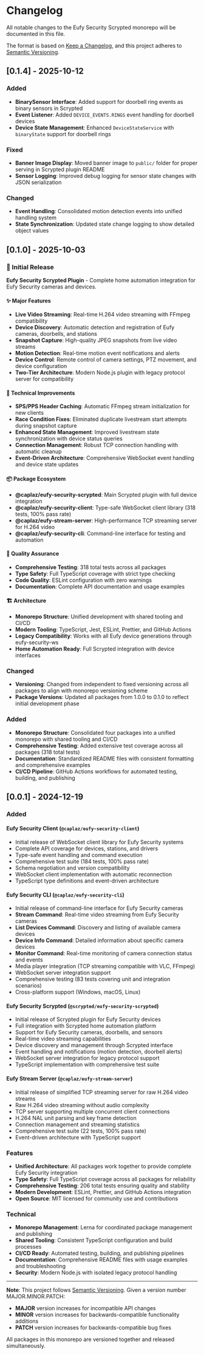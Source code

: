 # Changelog

All notable changes to the Eufy Security Scrypted monorepo will be documented in this file.

The format is based on [Keep a Changelog](https://keepachangelog.com/en/1.0.0/),
and this project adheres to [Semantic Versioning](https://semver.org/spec/v2.0.0.html).

## [0.1.4] - 2025-10-12

### Added

- **BinarySensor Interface**: Added support for doorbell ring events as binary sensors in Scrypted
- **Event Listener**: Added `DEVICE_EVENTS.RINGS` event handling for doorbell devices
- **Device State Management**: Enhanced `DeviceStateService` with `binaryState` support for doorbell rings

### Fixed

- **Banner Image Display**: Moved banner image to `public/` folder for proper serving in Scrypted plugin README
- **Sensor Logging**: Improved debug logging for sensor state changes with JSON serialization

### Changed

- **Event Handling**: Consolidated motion detection events into unified handling system
- **State Synchronization**: Updated state change logging to show detailed object values

## [0.1.0] - 2025-10-03

### 🎉 Initial Release

**Eufy Security Scrypted Plugin** - Complete home automation integration for Eufy Security cameras and devices.

#### ✨ Major Features

- **Live Video Streaming**: Real-time H.264 video streaming with FFmpeg compatibility
- **Device Discovery**: Automatic detection and registration of Eufy cameras, doorbells, and stations
- **Snapshot Capture**: High-quality JPEG snapshots from live video streams
- **Motion Detection**: Real-time motion event notifications and alerts
- **Device Control**: Remote control of camera settings, PTZ movement, and device configuration
- **Two-Tier Architecture**: Modern Node.js plugin with legacy protocol server for compatibility

#### 🔧 Technical Improvements

- **SPS/PPS Header Caching**: Automatic FFmpeg stream initialization for new clients
- **Race Condition Fixes**: Eliminated duplicate livestream start attempts during snapshot capture
- **Enhanced State Management**: Improved livestream state synchronization with device status queries
- **Connection Management**: Robust TCP connection handling with automatic cleanup
- **Event-Driven Architecture**: Comprehensive WebSocket event handling and device state updates

#### 📦 Package Ecosystem

- **@caplaz/eufy-security-scrypted**: Main Scrypted plugin with full device integration
- **@caplaz/eufy-security-client**: Type-safe WebSocket client library (318 tests, 100% pass rate)
- **@caplaz/eufy-stream-server**: High-performance TCP streaming server for H.264 video
- **@caplaz/eufy-security-cli**: Command-line interface for testing and automation

#### 🧪 Quality Assurance

- **Comprehensive Testing**: 318 total tests across all packages
- **Type Safety**: Full TypeScript coverage with strict type checking
- **Code Quality**: ESLint configuration with zero warnings
- **Documentation**: Complete API documentation and usage examples

#### 🏗️ Architecture

- **Monorepo Structure**: Unified development with shared tooling and CI/CD
- **Modern Tooling**: TypeScript, Jest, ESLint, Prettier, and GitHub Actions
- **Legacy Compatibility**: Works with all Eufy device generations through eufy-security-ws
- **Home Automation Ready**: Full Scrypted integration with device interfaces

### Changed

- **Versioning**: Changed from independent to fixed versioning across all packages to align with monorepo versioning scheme
- **Package Versions**: Updated all packages from 1.0.0 to 0.1.0 to reflect initial development phase

### Added

- **Monorepo Structure**: Consolidated four packages into a unified monorepo with shared tooling and CI/CD
- **Comprehensive Testing**: Added extensive test coverage across all packages (318 total tests)
- **Documentation**: Standardized README files with consistent formatting and comprehensive examples
- **CI/CD Pipeline**: GitHub Actions workflows for automated testing, building, and publishing

## [0.0.1] - 2024-12-19

### Added

#### Eufy Security Client (`@caplaz/eufy-security-client`)

- Initial release of WebSocket client library for Eufy Security systems
- Complete API coverage for devices, stations, and drivers
- Type-safe event handling and command execution
- Comprehensive test suite (184 tests, 100% pass rate)
- Schema negotiation and version compatibility
- WebSocket client implementation with automatic reconnection
- TypeScript type definitions and event-driven architecture

#### Eufy Security CLI (`@caplaz/eufy-security-cli`)

- Initial release of command-line interface for Eufy Security cameras
- **Stream Command**: Real-time video streaming from Eufy Security cameras
- **List Devices Command**: Discovery and listing of available camera devices
- **Device Info Command**: Detailed information about specific camera devices
- **Monitor Command**: Real-time monitoring of camera connection status and events
- Media player integration (TCP streaming compatible with VLC, FFmpeg)
- WebSocket server integration support
- Comprehensive testing (83 tests covering unit and integration scenarios)
- Cross-platform support (Windows, macOS, Linux)

#### Eufy Security Scrypted (`@scrypted/eufy-security-scrypted`)

- Initial release of Scrypted plugin for Eufy Security devices
- Full integration with Scrypted home automation platform
- Support for Eufy Security cameras, doorbells, and sensors
- Real-time video streaming capabilities
- Device discovery and management through Scrypted interface
- Event handling and notifications (motion detection, doorbell alerts)
- WebSocket server integration for legacy protocol support
- TypeScript implementation with comprehensive test suite

#### Eufy Stream Server (`@caplaz/eufy-stream-server`)

- Initial release of simplified TCP streaming server for raw H.264 video streams
- Raw H.264 video streaming without audio complexity
- TCP server supporting multiple concurrent client connections
- H.264 NAL unit parsing and key frame detection
- Connection management and streaming statistics
- Comprehensive test suite (22 tests, 100% pass rate)
- Event-driven architecture with TypeScript support

### Features

- **Unified Architecture**: All packages work together to provide complete Eufy Security integration
- **Type Safety**: Full TypeScript coverage across all packages for reliability
- **Comprehensive Testing**: 206 total tests ensuring quality and stability
- **Modern Development**: ESLint, Prettier, and GitHub Actions integration
- **Open Source**: MIT licensed for community use and contributions

### Technical

- **Monorepo Management**: Lerna for coordinated package management and publishing
- **Shared Tooling**: Consistent TypeScript configuration and build processes
- **CI/CD Ready**: Automated testing, building, and publishing pipelines
- **Documentation**: Comprehensive README files with usage examples and troubleshooting
- **Security**: Modern Node.js with isolated legacy protocol handling

---

**Note**: This project follows [Semantic Versioning](https://semver.org/). Given a version number MAJOR.MINOR.PATCH:

- **MAJOR** version increases for incompatible API changes
- **MINOR** version increases for backwards-compatible functionality additions
- **PATCH** version increases for backwards-compatible bug fixes

All packages in this monorepo are versioned together and released simultaneously.
